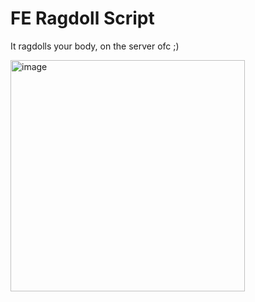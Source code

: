 # FE Ragdoll Script
It ragdolls your body, on the server ofc ;)

<img width="375" height="370" alt="image" src="https://github.com/user-attachments/assets/ff655352-5994-48c6-99ac-b8c7bfebcbd8" />
